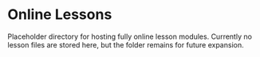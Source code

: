 # Online Lessons

Placeholder directory for hosting fully online lesson modules. Currently no lesson files are stored here, but the folder remains for future expansion.
